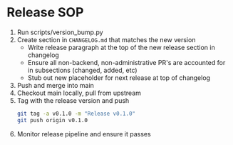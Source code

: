 Release SOP
===========

1. Run scripts/version_bump.py
2. Create section in `CHANGELOG.md` that matches the new version
    - Write release paragraph at the top of the new release section in changelog
    - Ensure all non-backend, non-administrative PR's are accounted for in subsections (changed, added, etc)
    - Stub out new placeholder for next release at top of changelog
3. Push and merge into main
4. Checkout main locally, pull from upstream
5. Tag with the release version and push
    ```bash
    git tag -a v0.1.0 -m "Release v0.1.0"
    git push origin v0.1.0
    ```
6. Monitor release pipeline and ensure it passes